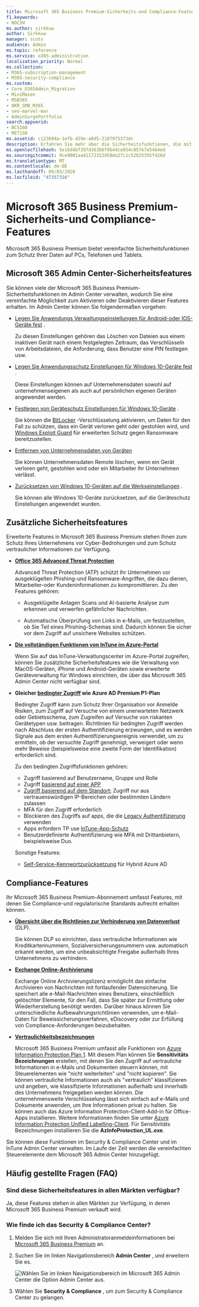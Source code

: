 ```yaml
---
title: Microsoft 365 Business Premium-Sicherheits-und Compliance-Features
f1.keywords:
- NOCSH
ms.author: sirkkuw
author: Sirkkuw
manager: scotv
audience: Admin
ms.topic: reference
ms.service: o365-administration
localization_priority: Normal
ms.collection:
- M365-subscription-management
- M365-security-compliance
ms.custom:
- Core_O365Admin_Migration
- MiniMaven
- MSB365
- OKR_SMB_M365
- seo-marvel-mar
- AdminSurgePortfolio
search.appverid:
- BCS160
- MET150
ms.assetid: c123694a-1efb-459e-a8d5-2187975373dc
description: Erfahren Sie mehr über die Sicherheitsfunktionen, die mit Microsoft 365 Business Premium geliefert werden, um Ihre Daten auf PCs, Telefonen und Tablets zu schützen.
ms.openlocfilehash: 5e16d4bf297d363b6f9b44ce854c857e7e5464ed
ms.sourcegitcommit: 9ce9001aa41172152458da27c1c52825355f426d
ms.translationtype: MT
ms.contentlocale: de-DE
ms.lasthandoff: 09/03/2020
ms.locfileid: "47357316"
---
```

# <a name="microsoft-365-business-premium-security-and-compliance-features"></a>Microsoft 365 Business Premium-Sicherheits-und Compliance-Features

Microsoft 365 Business Premium bietet vereinfachte Sicherheitsfunktionen zum Schutz Ihrer Daten auf PCs, Telefonen und Tablets.
    
## <a name="microsoft-365-admin-center-security-features"></a>Microsoft 365 Admin Center-Sicherheitsfeatures

Sie können viele der Microsoft 365 Business Premium-Sicherheitsfunktionen im Admin Center verwalten, wodurch Sie eine vereinfachte Möglichkeit zum Aktivieren oder Deaktivieren dieser Features erhalten. Im Admin Center können Sie folgendermaßen vorgehen:
  
- [Legen Sie Anwendungs Verwaltungseinstellungen für Android-oder IOS-Geräte fest](app-protection-settings-for-android-and-ios.md) . 
    
    Zu diesen Einstellungen gehören das Löschen von Dateien aus einem inaktiven Gerät nach einem festgelegten Zeitraum, das Verschlüsseln von Arbeitsdateien, die Anforderung, dass Benutzer eine PIN festlegen usw.
    
- [Legen Sie Anwendungsschutz Einstellungen für Windows 10-Geräte fest](protection-settings-for-windows-10-devices.md) . 
    
    Diese Einstellungen können auf Unternehmensdaten sowohl auf unternehmenseigenen als auch auf persönlichen eigenen Geräten angewendet werden.
    
- [Festlegen von Geräteschutz Einstellungen für Windows 10-Geräte](protection-settings-for-windows-10-pcs.md) . 
    
    Sie können die [BitLocker](https://go.microsoft.com/fwlink/p/?linkid=871405) -Verschlüsselung aktivieren, um Daten für den Fall zu schützen, dass ein Gerät verloren geht oder gestohlen wird, und [Windows Exploit Guard](https://docs.microsoft.com/windows/security/threat-protection/microsoft-defender-atp/enable-exploit-protection) für erweiterten Schutz gegen Ransomware bereitzustellen. 
    
- [Entfernen von Unternehmensdaten von Geräten](remove-company-data.md)
    
    Sie können Unternehmensdaten Remote löschen, wenn ein Gerät verloren geht, gestohlen wird oder ein Mitarbeiter Ihr Unternehmen verlässt.
    
- [Zurücksetzen von Windows 10-Geräten auf die Werkseinstellungen](reset-devices-to-factory-settings.md) . 
    
    Sie können alle Windows 10-Geräte zurücksetzen, auf die Geräteschutz Einstellungen angewendet wurden.
    
## <a name="additional-security-features"></a>Zusätzliche Sicherheitsfeatures 

Erweiterte Features in Microsoft 365 Business Premium stehen Ihnen zum Schutz Ihres Unternehmens vor Cyber-Bedrohungen und zum Schutz vertraulicher Informationen zur Verfügung.
  
- **[Office 365 Advanced Threat Protection](https://docs.microsoft.com/microsoft-365/security/office-365-security/office-365-atp)**
    
    Advanced Threat Protection (ATP) schützt Ihr Unternehmen vor ausgeklügelten Phishing-und Ransomware-Angriffen, die dazu dienen, Mitarbeiter-oder Kundeninformationen zu kompromittieren. Zu den Features gehören:
    
  - Ausgeklügelte Anlagen Scans und AI-basierte Analyse zum erkennen und verwerfen gefährlicher Nachrichten.
    
  - Automatische Überprüfung von Links in e-Mails, um festzustellen, ob Sie Teil eines Phishing-Schemas sind. Dadurch können Sie sicher vor dem Zugriff auf unsichere Websites schützen.

- **[Die vollständigen Funktionen von InTune im Azure-Portal](https://go.microsoft.com/fwlink/p/?linkid=871403)**
    
    Wenn Sie auf das InTune-Verwaltungscenter im Azure-Portal zugreifen, können Sie zusätzliche Sicherheitsfeatures wie die Verwaltung von MacOS-Geräten, iPhone und Android-Geräten sowie erweiterte Geräteverwaltung für Windows einrichten, die über das Microsoft 365 Admin Center nicht verfügbar sind.
- **Gleicher [bedingter Zugriff](https://docs.microsoft.com/azure/active-directory/conditional-access/overview) wie Azure AD Premium P1-Plan**


    Bedingter Zugriff kann zum Schutz Ihrer Organisation vor Anmelde Risiken, zum Zugriff auf Versuche von einem unerwarteten Netzwerk oder Gebietsschema, zum Zugreifen auf Versuche von riskanten Gerätetypen usw. beitragen. Richtlinien für bedingten Zugriff werden nach Abschluss der ersten Authentifizierung erzwungen, und es werden Signale aus dem ersten Authentifizierungsereignis verwendet, um zu ermitteln, ob der versuchte Zugriff genehmigt, verweigert oder wenn mehr Beweise (beispielsweise eine zweite Form der Identifikation) erforderlich sind.

    Zu den bedingten Zugriffsfunktionen gehören:

    - Zugriff basierend auf Benutzername, Gruppe und Rolle
    - Zugriff [basierend auf einer APP](https://docs.microsoft.com/azure/active-directory/conditional-access/app-based-conditional-access) 
    - [Zugriff basierend auf dem Standort](https://docs.microsoft.com/azure/active-directory/authentication/howto-registration-mfa-sspr-combined#conditional-access-policies-for-combined-registration);  Zugriff nur aus vertrauenswürdigen IP-Bereichen oder bestimmten Ländern zulassen 
    - MFA für den Zugriff erforderlich
    - Blockieren des Zugriffs auf apps, die die [Legacy Authentifizierung](https://docs.microsoft.com/azure/active-directory/conditional-access/block-legacy-authentication) verwenden
    - Apps erfordern TP use [InTune-App-Schutz](https://docs.microsoft.com/azure/active-directory/conditional-access/app-protection-based-conditional-access)
    - Benutzerdefinierte Authentifizierung wie MFA mit Drittanbietern, beispielsweise Duo.
   
    Sonstige Features:
    - [Self-Service-Kennwortzurücksetzung](https://docs.microsoft.com/azure/active-directory/authentication/concept-sspr-customization) für Hybrid Azure AD
    
## <a name="compliance-features"></a>Compliance-Features

Ihr Microsoft 365 Business Premium-Abonnement umfasst Features, mit denen Sie Compliance-und regulatorische Standards aufrecht erhalten können.

- **[Übersicht über die Richtlinien zur Verhinderung von Datenverlust](https://docs.microsoft.com/microsoft-365/compliance/data-loss-prevention-policies)** (DLP). 
    
    Sie können DLP so einrichten, dass vertrauliche Informationen wie Kreditkartennummern, Sozialversicherungsnummern usw. automatisch erkannt werden, um eine unbeabsichtigte Freigabe außerhalb Ihres Unternehmens zu verhindern.
    
- **[Exchange Online-Archivierung](https://products.office.com/exchange/microsoft-exchange-online-archiving-email)**
    
    Exchange Online Archivierungslizenz ermöglicht das einfache Archivieren von Nachrichten mit fortlaufender Datensicherung. Sie speichert alle e-Mail-Nachrichten eines Benutzers, einschließlich gelöschter Elemente, für den Fall, dass Sie später zur Ermittlung oder Wiederherstellung benötigt werden. Darüber hinaus können Sie unterschiedliche Aufbewahrungsrichtlinien verwenden, um e-Mail-Daten für Beweissicherungsverfahren, eDiscovery oder zur Erfüllung von Compliance-Anforderungen beizubehalten.
    
- **[Vertraulichkeitsbezeichnungen](https://docs.microsoft.com/microsoft-365/compliance/sensitivity-labels)**

   Microsoft 365 Business Premium umfasst alle Funktionen von [Azure Information Protection Plan 1](https://go.microsoft.com/fwlink/p/?linkid=871407). Mit diesem Plan können Sie **Sensitivitäts Bezeichnungen** erstellen, mit denen Sie den Zugriff auf vertrauliche Informationen in e-Mails und Dokumenten steuern können, mit Steuerelementen wie "nicht weiterleiten" und "nicht kopieren". Sie können vertrauliche Informationen auch als "vertraulich" klassifizieren und angeben, wie klassifizierte Informationen außerhalb und innerhalb des Unternehmens freigegeben werden können. Die unternehmensweite Verschlüsselung lässt sich einfach auf e-Mails und Dokumente anwenden, um Ihre Informationen privat zu halten. Sie können auch das Azure Information Protection-Client-Add-in für Office-Apps installieren. Weitere Informationen finden Sie unter [Azure Information Protection Unified Labelling-Client](https://docs.microsoft.com/azure/information-protection/rms-client/unifiedlabelingclient-version-release-history). Für Sensitivitäts Bezeichnungen installieren Sie die **AzInfoProtection_UL.exe**.

Sie können diese Funktionen im Security &amp; Compliance Center und im InTune Admin Center verwalten. Im Laufe der Zeit werden die vereinfachten Steuerelemente dem Microsoft 365 Admin Center hinzugefügt.
  
    
## <a name="faq"></a>Häufig gestellte Fragen (FAQ)

 ### <a name="are-these-security-features-available-in-all-markets"></a>Sind diese Sicherheitsfeatures in allen Märkten verfügbar?
  
Ja, diese Features stehen in allen Märkten zur Verfügung, in denen Microsoft 365 Business Premium verkauft wird.
  
### <a name="how-do-i-find-the-security-amp-compliance-center"></a>Wie finde ich das Security &amp; Compliance Center?
  
1. Melden Sie sich mit Ihren Administratoranmeldeinformationen bei [Microsoft 365 Business Premium](https://portal.microsoft.com/) an. 
    
2. Suchen Sie im linken Navigationsbereich **Admin Center** , und erweitern Sie es. 
    
    ![Wählen Sie im linken Navigationsbereich im Microsoft 365 Admin Center die Option Admin Center aus.](../media/fa4484f8-c637-45fd-a7bd-bdb3abfd6c03.png)
  
3. Wählen Sie **Security &amp; Compliance** , um zum Security &amp; Compliance Center zu gelangen.
